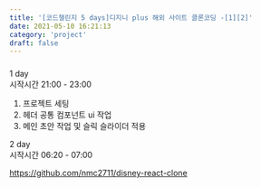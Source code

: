 ```yaml
---
title: '[코드챌린지 5 days]디지니 plus 해외 사이트 클론코딩 -[1][2]'
date: 2021-05-10 16:21:13
category: 'project'
draft: false
---
```


###

1 day <br />
시작시간 21:00 - 23:00

1. 프로젝트 세팅
2. 헤더 공통 컴포넌트 ui 작업
3. 메인 초안 작업 및 슬릭 슬라이더 적용

2 day <br />
시작시간 06:20 - 07:00

https://github.com/nmc2711/disney-react-clone
